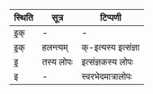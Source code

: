 | स्थिति | सूत्र | टिप्पणी |
| ----- | ------- | ------ |
| इ॒क् | - | - |
| इ॒क् | हलन्त्यम् | क्-इत्यस्य इत्संज्ञा |
| इ॒ | तस्य लोपः | इत्संज्ञकस्य लोपः |
| इ | - | स्वरभेदमात्रालोपः |

